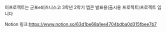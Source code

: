 이프로젝트는 군포e비즈니스고 3학년 2학기 앱콘 발표용(출시용 프로젝트)프로젝트 입니다



Notion 링크:https://www.notion.so/63d1be68a1ee4704bdba0d315fbee7b7
